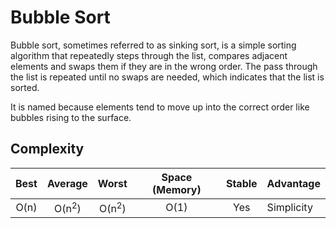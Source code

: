# Bubble Sort

Bubble sort, sometimes referred to as sinking sort, is a simple sorting algorithm that repeatedly steps through the list, compares adjacent elements and swaps them if they are in the wrong order.
The pass through the list is repeated until no swaps are needed, which indicates that the list is sorted.

It is named because elements tend to move up into the correct order like bubbles rising to the surface.

## Complexity

| Best            | Average             | Worst               | Space (Memory)    | Stable    | Advantage  |
| :-------------: | :-----------------: | :-----------------: | :-------: | :-------: | :-------- |
|  O(n)               | O(n<sup>2</sup>)       | O(n<sup>2</sup>)       | O(1)         | Yes       |   Simplicity        |